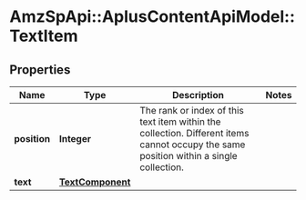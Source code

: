 # AmzSpApi::AplusContentApiModel::TextItem

## Properties
Name | Type | Description | Notes
------------ | ------------- | ------------- | -------------
**position** | **Integer** | The rank or index of this text item within the collection. Different items cannot occupy the same position within a single collection. | 
**text** | [**TextComponent**](TextComponent.md) |  | 


